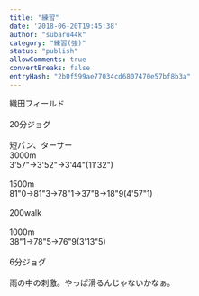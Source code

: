 ```yaml
---
title: "練習"
date: '2018-06-20T19:45:38'
author: "subaru44k"
category: "練習(強)"
status: "publish"
allowComments: true
convertBreaks: false
entryHash: "2b0f599ae77034cd6807470e57bf8b3a"
---
```

織田フィールド<br>
<br>
20分ジョグ<br>
<br>
短パン、ターサー<br>
3000m<br>
3'57"→3'52"→3'44"(11'32")<br>
<br>
1500m<br>
81"0→81"3→78"1→37"8→18"9(4'57"1)<br>
<br>
200walk<br>
<br>
1000m<br>
38"1→78"5→76"9(3'13"5)<br>
<br>
6分ジョグ<br>
<br>
雨の中の刺激。やっぱ滑るんじゃないかなぁ。
